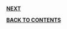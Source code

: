 



[**NEXT**](https://github.com/sharathvontari/Socket.io/edit/master/Other%20Applications.md)     

[**BACK TO CONTENTS**](https://github.com/sharathvontari/Socket.io/blob/master/README.md)

